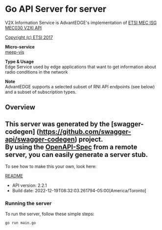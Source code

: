 # Go API Server for server

V2X Information Service is AdvantEDGE's implementation of [ETSI MEC ISG MEC030 V2XI API](http://www.etsi.org/deliver/etsi_gs/MEC/001_099/030/02.02.01_60/gs_MEC030v020201p.pdf) <p>[Copyright (c) ETSI 2017](https://forge.etsi.org/etsi-forge-copyright-notice.txt) <p>**Micro-service**<br>[meep-vis](https://github.com/InterDigitalInc/AdvantEDGE/tree/master/go-apps/meep-vis) <p>**Type & Usage**<br>Edge Service used by edge applications that want to get information about radio conditions in the network <p>**Note**<br>AdvantEDGE supports a selected subset of RNI API endpoints (see below) and a subset of subscription types.

## Overview
This server was generated by the [swagger-codegen]
(https://github.com/swagger-api/swagger-codegen) project.  
By using the [OpenAPI-Spec](https://github.com/OAI/OpenAPI-Specification) from a remote server, you can easily generate a server stub.  
-

To see how to make this your own, look here:

[README](https://github.com/swagger-api/swagger-codegen/blob/master/README.md)

- API version: 2.2.1
- Build date: 2022-12-19T08:32:03.261794-05:00[America/Toronto]


### Running the server
To run the server, follow these simple steps:

```
go run main.go
```

